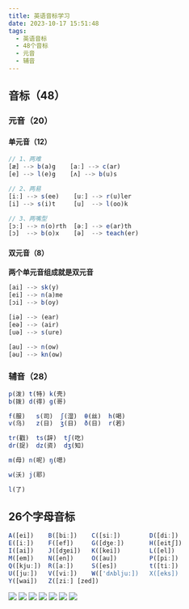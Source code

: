 ```yaml
---
title: 英语音标学习
date: 2023-10-17 15:51:48
tags:
  - 英语音标
  - 48个音标
  - 元音
  - 辅音
---
```


## 音标（48）
### 元音（20）

#### 单元音（12）
```js
// 1、两难
[æ] --> b(a)g    [a:] --> c(ar)
[e] --> l(e)g    [ʌ] --> b(u)s

// 2、两易
[i:] --> s(ee)    [u:] --> r(u)ler
[i] --> s(i)t     [u]  --> l(oo)k

// 3、两嘴型
[ɔ:] --> n(o)rth  [ə:] --> e(ar)th
[ɔ]  --> b(o)x    [ə]  --> teach(er)
```

#### 双元音（8）

**两个单元音组成就是双元音**

```js
[ai] --> sk(y)
[ei] --> n(a)me
[ɔi] --> b(oy)

[iə] --> (ear)
[eə] --> (air)
[uə] --> s(ure)

[au] --> n(ow)
[əu] --> kn(ow)
```

### 辅音（28）

```js
p(泼) t(特) k(壳)
b(拨) d(得) g(哥)

f(服)   s(司)  ʃ(湿)  θ(丝)  h(喝)
v(乌)   z(日)  ʒ(日)  ð(日)  r(若)

tr(戳)  ts(辞)  tʃ(吃)
dr(捉)  dz(资)  dʒ(知)

m(母) n(呢) ŋ(嗯)

w(沃) j(耶)

l(了)
```

## 26个字母音标

```js
A([ei])    B([bi:])    C([si:])        D([di:])
E([i:])    F([ef])     G([dʒe:])       H([eitʃ])
I([ai])    J([dʒei])   K([kei])        L([el])
M([em])    N([en])     O([au])         P([pi:])
Q([kju:])  R([a:])     S([es])         t([ti:])
U([ju:])   V([vi:])    W(['dʌblju:])   X([eks])
Y([wai])   Z([zi:] [zed])
```


<img src="/img/pronunciation7.jpg" />

<img src="/img/pronunciation6.png" />

<img src="/img/pronunciation1.jpg" />

<img src="/img/pronunciation2.jpg" />

<img src="/img/pronunciation3.jpg" />

<img src="/img/pronunciation4.jpg" />

<img src="/img/pronunciation5.jpg" />
